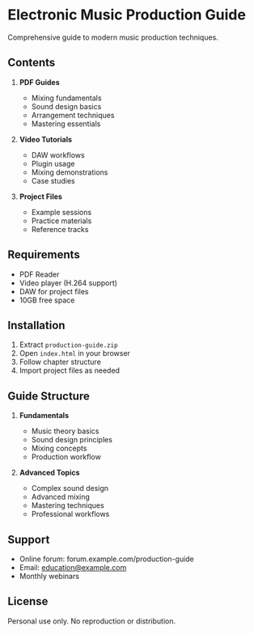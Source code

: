 # Electronic Music Production Guide

Comprehensive guide to modern music production techniques.

## Contents

1. **PDF Guides**
   - Mixing fundamentals
   - Sound design basics
   - Arrangement techniques
   - Mastering essentials

2. **Video Tutorials**
   - DAW workflows
   - Plugin usage
   - Mixing demonstrations
   - Case studies

3. **Project Files**
   - Example sessions
   - Practice materials
   - Reference tracks

## Requirements

- PDF Reader
- Video player (H.264 support)
- DAW for project files
- 10GB free space

## Installation

1. Extract `production-guide.zip`
2. Open `index.html` in your browser
3. Follow chapter structure
4. Import project files as needed

## Guide Structure

1. **Fundamentals**
   - Music theory basics
   - Sound design principles
   - Mixing concepts
   - Production workflow

2. **Advanced Topics**
   - Complex sound design
   - Advanced mixing
   - Mastering techniques
   - Professional workflows

## Support

- Online forum: forum.example.com/production-guide
- Email: education@example.com
- Monthly webinars

## License

Personal use only.
No reproduction or distribution.